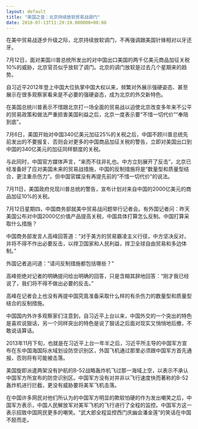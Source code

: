```yaml
---
layout: default
title: "美国之音：北京持续放软贸易战调门"
date: 2018-07-13T11:29:19.000000+08:00
---
```


在美中贸易战逐步升级之际，北京持续放软调门，不再强调跟美国针锋相对以牙还牙。

7月12日，面对美国川普总统所发出的对中国出口美国的两千亿美元商品加征关税10%的威胁，北京官员似乎放软了调门。北京的调门放软是过去几个星期来的趋势。

自习近平2012年登上中国大位执掌中国大权以来，频繁对外展示强硬姿态、甚至展示在很多观察家看来是不必要的强硬姿态，成为北京的外交新特色。

在美国总统川普表示不惜跟北京打一场全面的贸易战以迫使北京改变多年来不公平的贸易政策和做法严重损害美国利益之后，北京一度表示要“不惜一切代价”“奉陪到底”。

7月6日，美国开始对中国340亿美元加征25%的关税之后，中国不顾川普总统先前发出的不要报复、否则会对更多的中国商品加征关税的警告，立即对美国出口到中国的340亿美元的加征同样额度的关税。

与此同时，中国官方媒体声言，“来而不往非礼也。中方立刻展开了反击”，北京已经准备好了应对美国未来的贸易战措施，中国的反制措施将是“数量型和质量型结合，更注重杀伤力”。但中国官媒没有再提先前的“不惜一切代价”的说法。

7月11日，美国政府兑现川普总统的警告，宣布计划对来自中国的2000亿美元的商品加征10%的关税。

7月12日星期四，中国商务部就美中贸易战问题举行记者会。有外国记者问：昨天美国公布对中国2000亿价值产品提高关税，中国具体打算怎么反制。中国打算采取什么措施？

中国商务部发言人高峰回答道：“对于美方的贸易霸凌主义行径，中方坚决反对，并将不得不作出必要反击，以捍卫国家和人民利益，捍卫全球自由贸易和多边体制。”

外国记者追问道：“请问反制措施都包括哪些？”

高峰拒绝对记者的明确提问给出明确的回答，只是含糊其辞地回答：“刚才我已经说了，我们将不得不做出必要的反击。”

高峰在记者会上也没有再提中国究竟准备采取什么样的有杀伤力的数量型和质量型结合的反制措施。

中国国内外许多观察家们注意到，自习近平上台以来，中国外交的一个突出的特色是喜欢说狠话，另一个同样突出的特色是说了狠话之后面对现实又悄悄地后撤，不敢说话算话。

2013年11月下旬，也就是在习近平上台一年半之后，习近平所主导的中国军方宣布在东中国海国际水域划设防空识别区，外国飞机通过那里必须跟中国军方首先通报，否则将有可能被击落。

美国旋即派遣两架没有护航的B-52战略轰炸机飞过那一海域上空，以表示不承认中国军方所宣布的防空识别区。中国军方没有对并非以飞行速度快而著称的B-52轰炸机进行拦截，更没有威胁要将美军飞机击落。

在中国许多网民对他们所认为的中国军方明显的欺软怕硬的作为发出嘲笑之后，中国军方表示，中国人民解放军对美军飞机的飞行进行了全程的监控。中国军方这一表示招致中国网民更多的嘲笑。“武大郎全程监控西门庆幽会潘金莲”的笑话在中国不胫而走。

